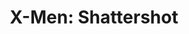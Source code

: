 ---
title: "X-Men: Shattershot"
issue: HC
issue_nr: null
full_title: ""
subtitle: ""
story_arc: ""
crossover: ""
variant: HC
publisher: Marvel Comics
creators: 
  - Scott Lobdell
  - Jim Lee
  - Mark Texeira
release_date: "Dec 11, 2019"
release_year: 2019
genre:
  - Action
  - Adventure
  - Super-Heroes
format: Hardcover
pages: 616
signed_by: ""
price: 75
---